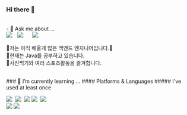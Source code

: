 ### Hi there 👋
<br>
- 💬 Ask me about ...<br>
<a href="mailto:fogjs8424@gmail.com" target="_blank"><img src="https://img.shields.io/badge/fogjs8424@gmail.com-EA4335?style=flat-square&logo=Gmail&logoColor=white"/></a>
<a href="https://mail.naver.com/"><img src="https://img.shields.io/badge/%F0%9F%93%A7-duafogjs%40naver.com-yellowgreen" style="height : auto; margin-left : 10px; margin-right : 10px;"/></a>
<a href="https://www.instagram.com/rh_plus_sc/"><img src="http://img.shields.io/badge/-Instagram-black?style=flat&logo=Instagram&link=https://www.instagram.com/rh_plus_sc/" style="height : auto; margin-left : 10px; margin-right : 10px;"/></a><br>
        
        
🛴저는 아직 배울게 많은 백엔드 엔지니어입니다.🏁<br>
🔎현재는 Java를 공부하고 있습니다.<br>
📸사진찍기와 여러 스포츠활동을 즐겨합니다.

<br>
### 🌱 I’m currently learning ...
#### Platforms & Languages
##### I've used at least once
<br>
<p>
    <img src="https://img.shields.io/badge/Java-007396?style=flat-square&logo=Java&logoColor=white"/></a>&nbsp 
    <img src="https://img.shields.io/badge/Python-3766AB?style=flat-square&logo=Python&logoColor=white"/></a>&nbsp 
    <img src="https://img.shields.io/badge/Mysql-E6B91E?style=flat-square&logo=MySql&logoColor=white"/></a>
    <img src="https://img.shields.io/badge/Javascript-ffb13b?style=flat-square&logo=javascript&logoColor=white"/></a>&nbsp
    <img src="https://img.shields.io/badge/css-1572B6?style=flat-square&logo=css3&logoColor=white"/></a>&nbsp <br>
    <img src="https://img.shields.io/badge/Eclipse%20IDE-2C2255.svg?&style=for-the-badge&logo=Eclipse%20IDE&logoColor=white"/>
    <img src="https://img.shields.io/badge/Visual%20Studio%20Code-007ACC.svg?&style=for-the-badge&logo=Visual%20Studio%20Code&logoColor=white"/>
</p>


